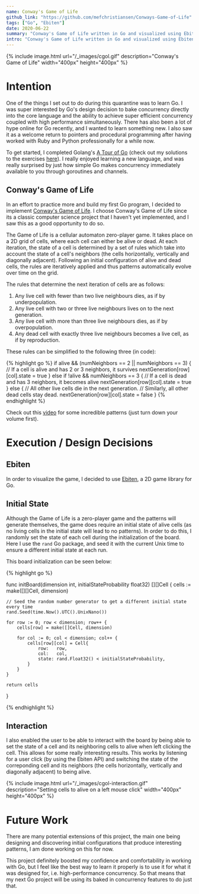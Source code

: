 ```yaml
---
name: Conway's Game of Life
github_link: "https://github.com/mefchristiansen/Conways-Game-of-Life"
tags: ["Go", "Ebiten"]
date: 2020-06-22
summary: "Conway's Game of Life written in Go and visualized using Ebiten."
intro: "Conway's Game of Life written in Go and visualized using Ebiten. This game lets users interact with the board by enabling them to set the state of a cell and its neighboring cells to alive on a left mouse click."
---
```


{% include image.html url="/_images/cgol.gif" description="Conway's Game of Life" width="400px" height="400px" %}

# Intention

One of the things I set out to do during this quarantine was to learn Go. I was super interested by Go's design decision to bake concurrency directly into the core language and the ability to achieve super efficient concurrency coupled with high performance simultaneously. There has also been a lot of hype online for Go recently, and I wanted to learn something new. I also saw it as a welcome return to pointers and procedural programming after having worked with Ruby and Python professionally for a while now.

To get started, I completed Golang's [A Tour of Go](https://tour.golang.org/) (check out my solutions to the exercises [here](https://github.com/mefchristiansen/Tour-of-Go-Solutions)). I really enjoyed learning a new language, and was really surprised by just how simple Go makes concurrency immediately available to you through goroutines and channels.

## Conway's Game of Life

In an effort to practice more and build my first Go program, I decided to implement [Conway's Game of Life](https://en.wikipedia.org/wiki/Conway%27s_Game_of_Life).
I choose Conway's Game of Life since its a classic computer science project that I haven't yet implemented, and I saw this as a good opportunity to do so.

The Game of Life is a cellular automaton zero-player game. It takes place on a 2D grid of cells, where each cell can either be alive or dead. At each iteration, the state of a cell is determined by a set of rules which take into account the state of a cell's neighbors (the cells horizontally, vertically and diagonally adjacent). Following an initial configuration of alive and dead cells, the rules are iteratively applied and thus patterns automatically evolve over time on the grid. 

The rules that determine the next iteration of cells are as follows:

1. Any live cell with fewer than two live neighbours dies, as if by underpopulation.
2. Any live cell with two or three live neighbours lives on to the next generation.
3. Any live cell with more than three live neighbours dies, as if by overpopulation.
4. Any dead cell with exactly three live neighbours becomes a live cell, as if by reproduction.

These rules can be simplified to the following three (in code):

{% highlight go %}
if alive && (numNeighbors == 2 || numNeighbors == 3) {
  // If a cell is alive and has 2 or 3 neighbors, it survives
  nextGeneration[row][col].state = true
} else if !alive && numNeighbors == 3 {
  // If a cell is dead and has 3 neighbors, it becomes alive
  nextGeneration[row][col].state = true
} else {
  // All other live cells die in the next generation.
  // Similarly, all other dead cells stay dead.
  nextGeneration[row][col].state = false
}
{% endhighlight %}

Check out this [video](https://www.youtube.com/watch?v=C2vgICfQawE) for some incredible patterns (just turn down your volume first).

# Execution / Design Decisions

## Ebiten

In order to visualize the game, I decided to use [Ebiten](https://ebiten.org/), a 2D game library for Go.

## Initial State

Although the Game of Life is a zero-player game and the patterns will generate themselves, the game does require an initial state of alive cells (as no living cells in the initial state will lead to no patterns). In order to do this, I randomly set the state of each cell during the initialization of the board. Here I use the `rand` Go package, and seed it with the current Unix time to ensure a different initial state at each run.

This board initialization can be seen below:

{% highlight go %}

func initBoard(dimension int, initialStateProbability float32) [][]Cell {
	cells := make([][]Cell, dimension)

	// Seed the random number generator to get a different initial state every time
	rand.Seed(time.Now().UTC().UnixNano())

	for row := 0; row < dimension; row++ {
		cells[row] = make([]Cell, dimension)

		for col := 0; col < dimension; col++ {
			cells[row][col] = Cell{
				row:   row,
				col:   col,
				state: rand.Float32() < initialStateProbability,
			}
		}
	}

	return cells
}

{% endhighlight %}

## Interaction

I also enabled the user to be able to interact with the board by being able to set the state of a cell and its neighboring cells to alive when left clicking the cell. This allows for some really interesting results. This works by listening for a user click (by using the Ebiten API) and switching the state of the correponding cell and its neighbors (the cells horizontally, vertically and diagonally adjacent) to being alive.

{% include image.html url="/_images/cgol-interaction.gif" description="Setting cells to alive on a left mouse click" width="400px" height="400px" %}

# Future Work

There are many potential extensions of this project, the main one being designing and discovering initial configurations that produce interesting patterns, I am done working on this for now.

This project definitely boosted my confidence and comfortability in working with Go, but I feel like the best way to learn it properly is to use it for what it was designed for, i.e. high-performance concurrency. So that means that my next Go project will be using its baked in concurrency features to do just that.